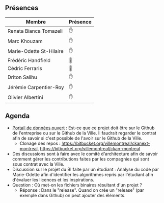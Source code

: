 ## Présences
<!---
Présent: ✋
Absent: 👤
-->
Membre|Présence
-------|--------
Renata Bianca Tomazeli |  ✋
Marc Khouzam | ✋
Marie-Odette St-Hilaire | ✋
Frédéric Handfield | 👤
Cédric Ferraris | 👤
Driton Salihu | ✋
Jérémie Carpentier-Roy | ✋
Olivier Albertini | ✋

## Agenda

- [Portail de données ouvert](https://github.com/datopian/ckanext-montreal) : Est-ce que ce projet doit être sur le Github de l'entreprise ou sur le Github de la Ville. Il faudrait regarder le contrat afin de savoir si c'est possible de l'avoir sur le Github de la Ville.
    - Clonage des repos : https://bitbucket.org/villemontreal/ckanext-montreal, https://bitbucket.org/villemontreal/ckan-montreal
- Des discussions sont à faire avec le comité d'architecture afin de savoir comment gérer les contributions faites par les compagnies qui sont sous contrat avec la Ville.
- Discussion sur le projet du BI faite par un étudiant : Analyse du code par Marie-Odette afin d'identifier les algorithmes repris par l'étudiant afin d'évaluer les licences et les inspirations. 
- Question : Où met-on les fichiers binaires résultant d'un projet ? 
    - Réponse : Dans le "release". Quand on crée un "release" (par exemple dans Github) on peut ajouter des éléments.


